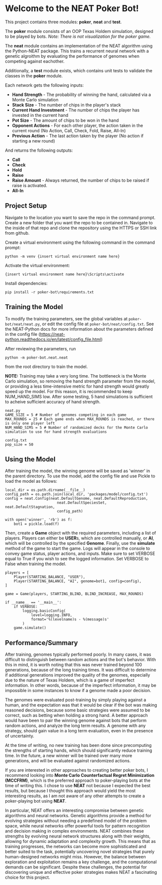 # Welcome to the NEAT Poker Bot!

This project contains three modules: **poker**, **neat** and **test**. 

The **poker** module consists of an OOP Texas Holdem simulation, designed to be played by bots. *Note: There is not visualization for the poker game.*

The **neat** module contains an implementation of the NEAT algorithm using the Python-NEAT package. This trains a recurrent neural network with a genetic algroithm by evaluating the performance of genomes when competing against eachother. 

Additionally, a **test** module exists, which contains unit tests
to validate the classes in the **poker** module.

Each network gets the following inputs:

- **Hand Strength** - The probability of winning the hand, calculated via a Monte Carlo simulation
- **Stack Size** - The number of chips in the player's stack
- **Current Hand Investment** - The number of chips the player has invested in the current hand
- **Pot Size** - The amount of chips to be won in the hand
- **Opponent Actions** - For each other player, the action taken in the current round (No Action, Call, Check, Fold, Raise, All-In)
- **Previous Action** - The last action taken by the player (No action if starting a new round)

And returns the following outputs:
- **Call**
- **Check**
- **Hold**
- **Raise**
- **Raise Amount** - Always returned, the number of chips to be raised if raise is activated.
- **All-In**

## Project Setup

Navigate to the location you want to save the repo in the command prompt. Create a new folder that you want the repo to be contained in. Navigate to the inside of that repo and clone the repository using the HTTPS or SSH link from github.

Create a virtual environment using the following command in the 
command prompt:
```
python -m venv {insert virtual environment name here}
```
Activate the virtual environment:
```
{insert virtual environment name here}\Scripts\activate
```
Install dependencies:
```
pip install -r poker-bot\requirements.txt
```

## Training the Model

To modify the training parameters, see the global variables at ```poker-bot/neat/neat.py```, or edit the config file at ```poker-bot/neat/config.txt```. See the NEAT-Python docs for more information about the parameters defined in the config file (https://neat-python.readthedocs.io/en/latest/config_file.html)

After reviewing the parameters, run
```
python -m poker-bot.neat.neat
```
from the root directory to train the model.

**NOTE:** Training may take a very long time. The bottleneck is the Monte Carlo simulation, so removing the hand strength parameter from the model, or providing a less time-intensive metric for hand strength would greatly speed up the model.
For this reason, it is recommended to keep NUM_HAND_SIMS low. After some testing, 5 hand simulations is sufficient to 
acheive sufficient accuracy of hand strength.
```
neat.py
GAME_SIZE = 5 # Number of genomes competing in each game
MAX_ROUNDS = 25 # Each game ends when MAX_ROUNDS is reached, or there is only one player left
NUM_HAND_SIMS = 5 # Number of randomized decks for the Monte Carlo simulation to use for hand strength evaluations

config.txt
pop_size = 50
```

## Using the Model

After training the model, the winning genome will be saved as 'winner' in the parent directory. 
To use the model, add the config file and use Pickle to load the model as follows:

```
local_dir = os.path.dirname(__file__)
config_path = os.path.join(local_dir, 'packages/model/config.txt')
config = neat.Config(neat.DefaultGenome, neat.DefaultReproduction,
                        neat.DefaultSpeciesSet, neat.DefaultStagnation,
                        config_path)

with open('winner', 'rb') as f:
    bot1 = pickle.load(f)
```

Then, create a **Game** object with the required parameters, including a list of players. Players can either be **USER**s, which are controlled manually, or **AI**, which will be controlled by the specified **Genome**.
Finally, use the **simulate** method of the game to start the game. Logs will appear in the console to convey game status, player actions, and inputs. Make sure to set VERBOSE equal to True if you wish to see the logged information. Set VERBOSE to False when training the model.

```
players = [
    Player(STARTING_BALANCE, "USER"),
    Player(STARTING_BALANCE, "AI", genome=bot1, config=config),
]

game = Game(players, STARTING_BLIND, BLIND_INCREASE, MAX_ROUNDS)

if __name__ == '__main__':
    if VERBOSE:
        logging.basicConfig(
            level=logging.INFO,
            format='%(levelname)s - %(message)s'
        )
    game.simulate()
```

## Performance/Summary

After training, genomes typically performed poorly. In many cases, it was difficult to distinguish between random actions and the bot's behavior. With this in mind, it is worth noting that this was never trained beyond 100 generations, because of the long training times. It was difficult to determine if additional generations improved the quality of the genomes, especially due to the nature of Texas Holdem, which is a game of imperfect information. In other words, because of the imperfect information, it may be impossible in some instances to know if a genome made a poor decision. 

The genomes were evaluated post-training by simply playing against a human, and the expectation was that it would be clear if the bot was making reasoned decisions, because some basic strategies were assumed to be correct, such as betting when holding a strong hand. A better approach would have been to pair the winning genome against bots that perform random actions, and analyze the long term results. A genome with any strategy, should gain value in a long term evaluation, even in the presence of uncertainty.

At the time of writing, no new training has been done since precomputing the strengths of starting hands, which should significantly reduce training time. In the future, a new winner will be trained over many more generations, and will be evaluated against randomized actions.

If you are interested in other approaches to creating better poker bots, I recommend looking into **Monte Carlo Counterfactual Regret Minimization (MCCFRM)**, which is the preferred approach to poker-playing bots at the time of writing this. I chose to use **NEAT** not because I expected the best results, but because I thought this approach would yield the most interesting results, as I am not aware of any other attempts to create a poker-playing bot using **NEAT**.

In particular, NEAT offers an interesting compromise between genetic algorithms and neural networks. Genetic algorithms provide a method for evolving strategies without needing a predefined model of the problem space, while neural networks offer powerful tools for pattern recognition and decision making in complex environments. NEAT combines these strengths by evolving neural network structures along with their weights, allowing for dynamic adaptation and complexity growth. This means that as training progresses, the networks can become more sophisticated and better suited to the task, potentially uncovering novel strategies that purely human-designed networks might miss. However, the balance between exploration and exploitation remains a key challenge, and the computational demands can be significant. Despite these challenges, the potential for discovering unique and effective poker strategies makes NEAT a fascinating choice for this project.